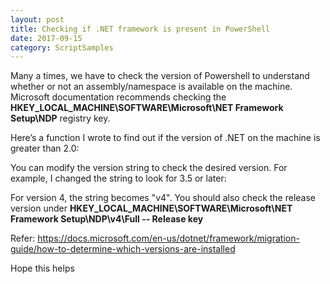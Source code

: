 ```yaml
---
layout: post
title: Checking if .NET framework is present in PowerShell
date: 2017-09-15
category: ScriptSamples
---
```


Many a times, we have to check the version of Powershell to understand whether or not an assembly/namespace is available on the machine. Microsoft documentation recommends checking the **HKEY_LOCAL_MACHINE\SOFTWARE\Microsoft\NET Framework Setup\NDP** registry key.

Here’s a function I wrote to find out if the version of .NET on the machine is greater than 2.0:
<script src="https://gist.github.com/VimalShekar/8cfabf6361c6e313c5c829eb36c32035.js"></script>

You can modify the version string to check the desired version. For example, I changed the string to look for 3.5 or later:
<script src="https://gist.github.com/VimalShekar/099b7f08d656fe075edf6a24fed1c578.js"></script>

For version 4, the string becomes "v4". You should also check the release version under **HKEY_LOCAL_MACHINE\SOFTWARE\Microsoft\NET Framework Setup\NDP\v4\Full -- Release key**


Refer: https://docs.microsoft.com/en-us/dotnet/framework/migration-guide/how-to-determine-which-versions-are-installed

Hope this helps
